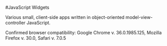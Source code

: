 #JavaScript Widgets

Various small, client-side apps written in object-oriented model-view-controller JavaScript. 

Confirmed browser compatibility: Google Chrome v. 36.0.1985.125, Mozilla Firefox v. 30.0, Safari v. 7.0.5
